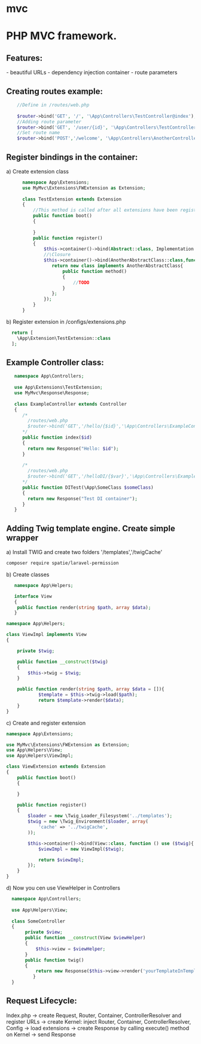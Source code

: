 # mvc
<h1>PHP MVC framework.</h1> 

<h2>Features:</h2>
 - beautiful URLs
 - dependency injection container
 - route parameters

<h2>Creating routes example:</h2>

```php
    //Define in /routes/web.php
  
    $router->bind('GET', '/', '\App\Controllers\TestController@index');
    //Adding route parameter
    $router->bind('GET', '/user/{id}', '\App\Controllers\TestController@showUserInfo');
    //Set route name
    $router->bind('POST','/welcome', '\App\Controllers\AnotherController@welcome')->name('welcomPage'); 
 ```
  
<h2>Register bindings in the container:</h2>
  
  a) Create extension class
  
```php
      namespace App\Extensions;
      use MyMvc\Extensions\FWExtension as Extension;
      
      class TestExtension extends Extension
      {
          //This method is called after all extensions have been registered. 
          public function boot()
          {
              
          }
          public function register()
          {
              $this->container()->bind(Abstract::class, Implementation::class);
              //\Closure 
              $this->container()->bind(AnotherAbstractClass::class,function ($container){
                 return new class implements AnotherAbstractClass{
                     public function method()
                     {
                         //TODO
                     }
                 };
              });
          }
      }
```

b) Register extension in /configs/extensions.php

  ```php
    return [
      \App\Extension\TestExtension::class
    ];
  ```
  
<h2>Example Controller class:</h2>

```php
   namespace App\Controllers;
   
   use App\Extensions\TestExtension;
   use MyMvc\Response\Response;
   
   class ExampleController extends Controller
   {
      /*
        /routes/web.php
        $router->bind('GET','/hello/{$id}','\App\Controllers\ExampleController@index');
      */
      public function index($id)
      {
        return new Response("Hello: $id");
      }
      
      /*
        /routes/web.php
        $router->bind('GET','/helloDI/{$var}','\App\Controllers\ExampleController@DITest');
      */
      public function DITest(\App\SomeClass $someClass)
      {
        return new Response("Test DI container");
      }
   }
```


<h2>Adding <b>Twig template engine</b>. Create simple wrapper</h2>
 a) Install TWIG and create two folders '/templates','/twigCache'
 
 ``` bash
 composer require spatie/laravel-permission
 ```
 
 b) Create classes
 
 ```php
    namespace App\Helpers;

    interface View
    {
     public function render(string $path, array $data);
    }
 ```
 
 ```php
 namespace App\Helpers;

 class ViewImpl implements View
 {

     private $twig;

     public function __construct($twig)
     {
         $this->twig = $twig;
     }

     public function render(string $path, array $data = []){
             $template = $this->twig->load($path);
             return $template->render($data);
     }
 }
 ```
 
 c) Create and register extension
 
  ```php
  namespace App\Extensions;

  use MyMvc\Extensions\FWExtension as Extension;
  use App\Helpers\View;
  use App\Helpers\ViewImpl;

  class ViewExtension extends Extension
  {
      public function boot()
      {

      }

      public function register()
      {
          $loader = new \Twig_Loader_Filesystem('../templates');
          $twig = new \Twig_Environment($loader, array(
              'cache' => '../twigCache',
          ));

          $this->container()->bind(View::class, function () use ($twig){
              $viewImpl = new ViewImpl($twig);

              return $viewImpl;
          });
      }
  }
 ```
 
 d) Now you cen use ViewHelper in Controllers
 
  ```php
    namespace App\Controllers;
    
    use App\Helpers\View;
    
    class SomeController
    {
         private $view;
         public function __construct(View $viewHelper)
         {
             $this->view = $viewHelper;
         } 
         public function twig()
         {
             return new Response($this->view->render('yourTemplateInTemplatesFolder.html',['name'=>'John']));
	        }
    }
 ```


<h2>Request Lifecycle:</h2>

 Index.php -> create Request, Router, Container, ControllerResolver and register URLs 
  -> create Kernel: inject Router, Container, ControllerResolver, Config 
   -> load extensions
    -> create Response by calling execute() method on Kernel 
     -> send Response

